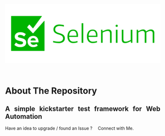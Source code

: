<p align='center'>
  <a href='https://github.com/SriramanRaji/Java-Programs'>
    <img src='images/selenium_logo.png'>
  </a>
</p>
<br>

# <p style='text-align: justify;'>About The Repository</p>

<h2 style='text-align: justify;'>A simple kickstarter test framework for Web Automation</h2>

<p align='justify'> Have an idea to upgrade / found an Issue ? &emsp;<a style='color: coroal; text-decoration:none;' href='https://sriramanraji.github.io/SriramanRaji/contact.html'>Connect with Me.</a></p>
<br>